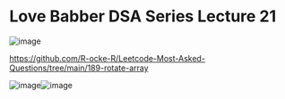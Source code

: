 ​Love Babber DSA Series Lecture 21
==


![image](https://user-images.githubusercontent.com/72220114/176950634-741dec75-d107-42a6-8bf5-0aafba69cc6d.png)


https://github.com/R-ocke-R/Leetcode-Most-Asked-Questions/tree/main/189-rotate-array



![image](https://user-images.githubusercontent.com/72220114/176950975-bccc042f-cf13-4a19-b7e3-3737df1b367f.png)![image](https://user-images.githubusercontent.com/72220114/176951291-f6652d06-4336-4e63-be82-3030e69c09c4.png)

